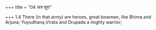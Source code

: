 +++
title = "04 अत्र शूरा"

+++
1.4 There (in that army) are heroes, great bowmen, like Bhima and
Arjuna; Yuyudhana,Virata and Drupada a mighty warrior;
